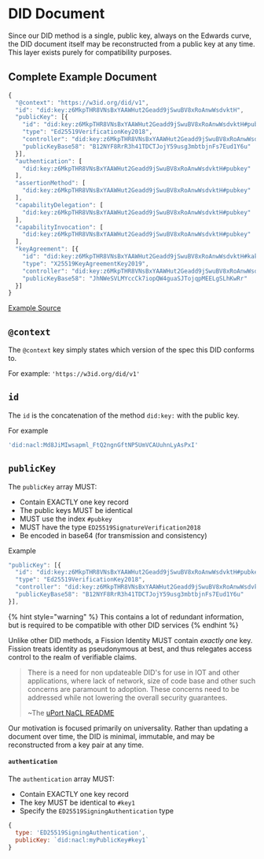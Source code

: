# DID Document

Since our DID method is a single, public key, always on the Edwards curve, the DID document itself may be reconstructed from a public key at any time. This layer exists purely for compatibility purposes.

## Complete Example Document

```javascript
{
  "@context": "https://w3id.org/did/v1",
  "id": "did:key:z6MkpTHR8VNsBxYAAWHut2Geadd9jSwuBV8xRoAnwWsdvktH",
  "publicKey": [{
    "id": "did:key:z6MkpTHR8VNsBxYAAWHut2Geadd9jSwuBV8xRoAnwWsdvktH#pubkey",
    "type": "Ed25519VerificationKey2018",
    "controller": "did:key:z6MkpTHR8VNsBxYAAWHut2Geadd9jSwuBV8xRoAnwWsdvktH",
    "publicKeyBase58": "B12NYF8RrR3h41TDCTJojY59usg3mbtbjnFs7Eud1Y6u"
  }],
  "authentication": [ 
    "did:key:z6MkpTHR8VNsBxYAAWHut2Geadd9jSwuBV8xRoAnwWsdvktH#pubkey"
  ],
  "assertionMethod": [ 
    "did:key:z6MkpTHR8VNsBxYAAWHut2Geadd9jSwuBV8xRoAnwWsdvktH#pubkey"
  ],
  "capabilityDelegation": [
    "did:key:z6MkpTHR8VNsBxYAAWHut2Geadd9jSwuBV8xRoAnwWsdvktH#pubkey"
  ],
  "capabilityInvocation": [
    "did:key:z6MkpTHR8VNsBxYAAWHut2Geadd9jSwuBV8xRoAnwWsdvktH#pubkey"
  ],
  "keyAgreement": [{
    "id": "did:key:z6MkpTHR8VNsBxYAAWHut2Geadd9jSwuBV8xRoAnwWsdvktH#kakey",
    "type": "X25519KeyAgreementKey2019",
    "controller": "did:key:z6MkpTHR8VNsBxYAAWHut2Geadd9jSwuBV8xRoAnwWsdvktH",
    "publicKeyBase58": "JhNWeSVLMYccCk7iopQW4guaSJTojqpMEELgSLhKwRr"
  }]
}
```

[Example Source](https://digitalbazaar.github.io/did-method-key/)

## `@context`

The `@context` key simply states which version of the spec this DID conforms to.

For example: `'https://w3id.org/did/v1'`

## `id`

The `id` is the concatenation of the method `did:key:` with the public key.

For example

```javascript
'did:nacl:Md8JiMIwsapml_FtQ2ngnGftNP5UmVCAUuhnLyAsPxI'
```

## `publicKey`

The `publicKey` array MUST:

* Contain EXACTLY one key record
* The public keys MUST be identical
* MUST use the index `#pubkey`
* MUST have the type `ED25519SignatureVerification2018`
* Be encoded in base64 \(for transmission and consistency\)

Example

```javascript
"publicKey": [{
  "id": "did:key:z6MkpTHR8VNsBxYAAWHut2Geadd9jSwuBV8xRoAnwWsdvktH#pubkey",
  "type": "Ed25519VerificationKey2018",
  "controller": "did:key:z6MkpTHR8VNsBxYAAWHut2Geadd9jSwuBV8xRoAnwWsdvktH",
  "publicKeyBase58": "B12NYF8RrR3h41TDCTJojY59usg3mbtbjnFs7Eud1Y6u"
}],
```

{% hint style="warning" %}
This contains a lot of redundant information, but is required to be compatible with other DID services
{% endhint %}

Unlike other DID methods, a Fission Identity MUST contain _exactly one_ key. Fission treats identity as pseudonymous at best, and thus relegates access control to the realm of verifiable claims.

> There is a need for non updateable DID's for use in IOT and other applications, where lack of network, size of code base and other such concerns are paramount to adoption. These concerns need to be addressed while not lowering the overall security guarantees.
>
> ~The [uPort NaCL README](https://github.com/uport-project/nacl-did)

Our motivation is focused primarily on universality. Rather than updating a document over time, the DID is minimal, immutable, and may be reconstructed from a key pair at any time.

#### `authentication`

The `authentication` array MUST:

* Contain EXACTLY one key record
* The key MUST be identical to `#key1`
* Specify the `ED25519SigningAuthentication` type

```javascript
{
  type: 'ED25519SigningAuthentication',
  publicKey: `did:nacl:myPublicKey#key1`
}
```

## 

